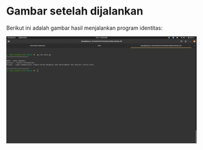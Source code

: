 # Gambar setelah dijalankan

Berikut ini adalah gambar hasil menjalankan program identitas:

![Bukti Jalankan Program](bukti.png)
